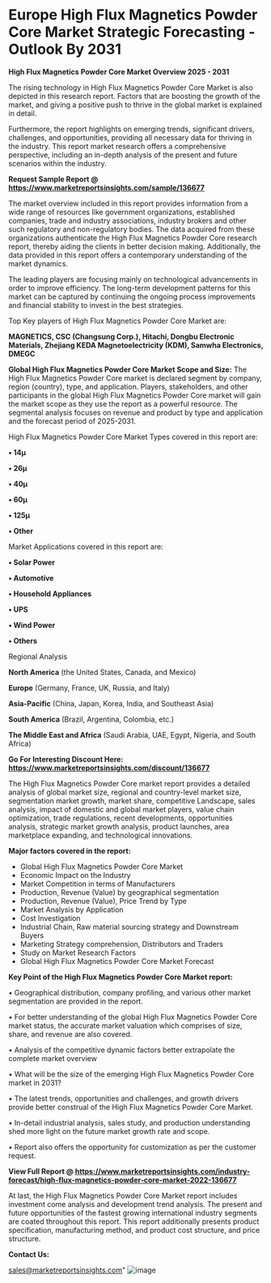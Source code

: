 # Europe High Flux Magnetics Powder Core Market Strategic Forecasting - Outlook By 2031

<Strong> High Flux Magnetics Powder Core Market Overview 2025 - 2031</strong>

The rising technology in High Flux Magnetics Powder Core Market is also depicted in this research report. Factors that are boosting the growth of the market, and giving a positive push to thrive in the global market is explained in detail.

Furthermore, the report highlights on emerging trends, significant drivers, challenges, and opportunities, providing all necessary data for thriving in the industry. This report market research offers a comprehensive perspective, including an in-depth analysis of the present and future scenarios within the industry.

<strong>Request Sample Report @ <a href=https://www.marketreportsinsights.com/sample/136677>https://www.marketreportsinsights.com/sample/136677</a></strong>

The market overview included in this report provides information from a wide range of resources like government organizations, established companies, trade and industry associations, industry brokers and other such regulatory and non-regulatory bodies. The data acquired from these organizations authenticate the High Flux Magnetics Powder Core research report, thereby aiding the clients in better decision making. Additionally, the data provided in this report offers a contemporary understanding of the market dynamics.

The leading players are focusing mainly on technological advancements in order to improve efficiency. The long-term development patterns for this market can be captured by continuing the ongoing process improvements and financial stability to invest in the best strategies.

Top Key players of High Flux Magnetics Powder Core Market are:

<strong>MAGNETICS, CSC (Changsung Corp.), Hitachi, Dongbu Electronic Materials, Zhejiang KEDA Magnetoelectricity (KDM), Samwha Electronics, DMEGC</strong>

<strong><b>Global High Flux Magnetics Powder Core Market Scope and Size:</b></strong>
The High Flux Magnetics Powder Core market is declared segment by company, region (country), type, and application. Players, stakeholders, and other participants in the global High Flux Magnetics Powder Core market will gain the market scope as they use the report as a powerful resource. The segmental analysis focuses on revenue and product by type and application and the forecast period of 2025-2031.

High Flux Magnetics Powder Core Market Types covered in this report are:

<strong>• 14µ

• 26µ

• 40µ

• 60µ

• 125µ

• Other</strong>

Market Applications covered in this report are:

<strong>• Solar Power

• Automotive

• Household Appliances

• UPS

• Wind Power

• Others</strong> 

Regional Analysis

<strong>North America</strong> (the United States, Canada, and Mexico)

<strong>Europe</strong> (Germany, France, UK, Russia, and Italy)

<strong>Asia-Pacific</strong> (China, Japan, Korea, India, and Southeast Asia)

<strong>South America</strong> (Brazil, Argentina, Colombia, etc.)

<strong>The Middle East and Africa</strong> (Saudi Arabia, UAE, Egypt, Nigeria, and South Africa)

<strong>Go For Interesting Discount Here: <a href=https://www.marketreportsinsights.com/discount/136677>https://www.marketreportsinsights.com/discount/136677</a></strong>

The High Flux Magnetics Powder Core market report provides a detailed analysis of global market size, regional and country-level market size, segmentation market growth, market share, competitive Landscape, sales analysis, impact of domestic and global market players, value chain optimization, trade regulations, recent developments, opportunities analysis, strategic market growth analysis, product launches, area marketplace expanding, and technological innovations.

<strong><b>Major factors covered in the report:</b></strong>
<ul>
  <li>Global High Flux Magnetics Powder Core Market </li>
  <li>Economic Impact on the Industry</li>
  <li>Market Competition in terms of Manufacturers</li>
  <li>Production, Revenue (Value) by geographical segmentation</li>
  <li>Production, Revenue (Value), Price Trend by Type</li>
  <li>Market Analysis by Application</li>
  <li>Cost Investigation</li>
  <li>Industrial Chain, Raw material sourcing strategy and Downstream Buyers</li>
  <li>Marketing Strategy comprehension, Distributors and Traders</li>
  <li>Study on Market Research Factors</li>
  <li>Global High Flux Magnetics Powder Core Market Forecast</li>
</ul>

<strong><b>Key Point of the High Flux Magnetics Powder Core Market report:</b></strong>

• Geographical distribution, company profiling, and various other market segmentation are provided in the report.

• For better understanding of the global High Flux Magnetics Powder Core market status, the accurate market valuation which comprises of size, share, and revenue are also covered.

• Analysis of the competitive dynamic factors better extrapolate the complete market overview

• What will be the size of the emerging High Flux Magnetics Powder Core market in 2031?

• The latest trends, opportunities and challenges, and growth drivers provide better construal of the High Flux Magnetics Powder Core Market.

• In-detail industrial analysis, sales study, and production understanding shed more light on the future market growth rate and scope.

• Report also offers the opportunity for customization as per the customer request.

<strong><b>View Full Report @ <a href=https://www.marketreportsinsights.com/industry-forecast/high-flux-magnetics-powder-core-market-2022-136677>https://www.marketreportsinsights.com/industry-forecast/high-flux-magnetics-powder-core-market-2022-136677</a></b></strong>


At last, the High Flux Magnetics Powder Core Market report includes investment come analysis and development trend analysis. The present and future opportunities of the fastest growing international industry segments are coated throughout this report. This report additionally presents product specification, manufacturing method, and product cost structure, and price structure.

<strong>Contact Us:</strong>

sales@marketreportsinsights.com"
![image](https://github.com/user-attachments/assets/891783d6-11e9-4943-92a7-9786202a0087)
